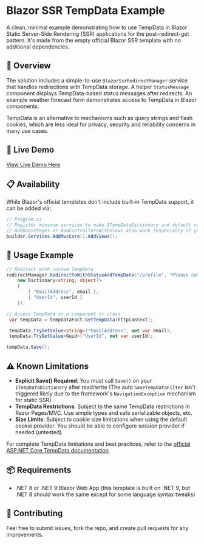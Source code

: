 # Blazor SSR TempData Example

A clean, minimal example demonstrating how to use TempData in Blazor Static Server-Side Rendering (SSR) applications for the post-redirect-get pattern. It's made from the empty official Blazor SSR template with no additional dependencies.

## 🎯 Overview

The solution includes a simple-to-use `BlazorSsrRedirectManager` service that handles redirections with TempData storage. A helper `StatusMessage` component displays TempData-based status messages after redirects. An example weather forecast form demonstrates access to TempData in Blazor components. 

TempData is an alternative to mechanisms such as query strings and flash cookies, which are less ideal for privacy, security and reliability concerns in many use cases.

## 🚀 Live Demo

[View Live Demo Here](https://blazor-ssr-temp-data-demo.azurewebsites.net/)

## 📋 Availability

While Blazor's official templates don't include built-in TempData support, it can be added via:

```csharp
// Program.cs
// Register minimum services to make ITempDataDictionary and default cookie provider available via DI.
// AddRazorPages or AddControllersWithViews also work (especially if you need those in your project)
builder.Services.AddMvcCore().AddViews();
```

## 🔧 Usage Example

```csharp
// Redirect with custom TempData
redirectManager.RedirectToWithStatusAndTempData("/profile", "Please complete your profile",
    new Dictionary<string, object?> 
    {
        { "EmailAddress", email },
        { "UserId", userId }
    });
```

```csharp
// Access TempData in a component or class
 var tempData = tempDataFact.GetTempData(httpContext);      

 tempData.TryGetValue<string>("EmailAddress", out var email);
 tempData.TryGetValue<Guid>("UserId", out var userId);

tempData.Save();
```

## ⚠️ Known Limitations

- **Explicit Save() Required**: You must call `Save()` on your `ITempDataDictionary` after read/write (The auto `SaveTempDataFilter` isn't triggered likely due to the framework's `NavigationException` mechanism for static SSR).
- **TempData Restrictions**: Subject to the same TempData restrictions in Razor Pages/MVC. Use simple types and safe serializable objects, etc.
- **Size Limits**: Subject to cookie size limitations when using the default cookie provider. You should be able to configure session provider if needed (untested).

For complete TempData limitations and best practices, refer to the [official ASP.NET Core TempData documentation](https://docs.microsoft.com/en-us/aspnet/core/fundamentals/app-state#tempdata).

## 📦 Requirements

- .NET 8 or .NET 9 Blazor Web App (this template is built on .NET 9, but .NET 8 should work the same except for some language syntax tweaks)

## 🤝 Contributing

Feel free to submit issues, fork the repo, and create pull requests for any improvements.
